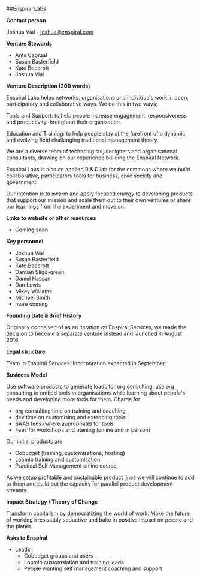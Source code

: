 ##Enspiral Labs

**Contact person** 

Joshua Vial - joshua@enspiral.com

**Venture Stewards** 

* Ants Cabraal
* Susan Basterfield
* Kate Beecroft
* Joshua Vial

**Venture Description (200 words)**

Enspiral Labs helps networks, organisations and individuals work in open, participatory and collaborative ways. We do this in two ways;

Tools and Support: to help people increase engagement, responsiveness and productivity throughout their organisation.

Education and Training: to help people stay at the forefront of a dynamic and evolving field challenging traditional management theory.

We are a diverse team of technologists, designers and organisational consultants, drawing on our experience building the Enspiral Network.

Enspiral Labs is also an applied R & D lab for the commons where we build collaborative, participatory tools for business, civic society and government.

Our intention is to swarm and apply focused energy to developing products that support our mission and scale them out to their own ventures or share our learnings from the experiment and move on. 

**Links to website or other resources**
* Coming soon

**Key personnel**
* Joshua Vial
* Susan Basterfield
* Kate Beecroft
* Damian Sligo-green
* Daniel Hassan
* Dan Lewis
* Mikey Williams
* Michael Smith
* more coming

**Founding Date & Brief History**

Originally conceived of as an iteration on Enspiral Services, we made the decision to become a separate venture instead and launched in August 2016.

**Legal structure**

Team in Enspiral Services. Incorporation expected in September.

**Business Model**

Use software products to generate leads for org consulting, use org consulting to embed tools in organisations while learning about people's needs and developing more tools for them.
Charge for 
* org consulting time on training and coaching
* dev time on customising and extending tools
* SAAS fees (where appropriate) for tools
* Fees for workshops and training (online and in person)

Our initial products are
* Cobudget (training, customisations, hosting)
* Loomio training and customisation
* Practical Self Management online course

As we setup profitable and sustainable product lines we will continue to add to them and build out the capacity for parallel product development streams.

**Impact Strategy / Theory of Change**

Transform capitalism by democratizing the world of work. Make the future of working irresistably seductive and bake in positive impact on people and the planet.

**Asks to Enspiral**

* Leads 
  * Cobudget groups and users
  * Loomio customsiation and training leads
  * People wanting self management coaching and support

